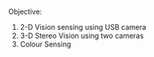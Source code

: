 
Objective:

1. 2-D Vision sensing using USB camera
2. 3-D Stereo Vision using two cameras
3. Colour Sensing
